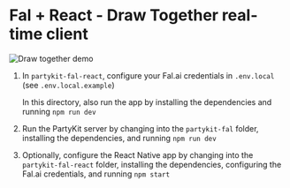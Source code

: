 # Fal + React - Draw Together real-time client

![Draw together demo](realtime.gif)

1. In `partykit-fal-react`, configure your Fal.ai credentials in `.env.local` (see `.env.local.example`)

    In this directory, also run the app by installing the dependencies and running `npm run dev`

2. Run the PartyKit server by changing into the `partykit-fal` folder, installing the dependencies, and running `npm run dev`

3. Optionally, configure the React Native app by changing into the `partykit-fal-react` folder, installing the dependencies, configuring the Fal.ai credentials, and running `npm start`